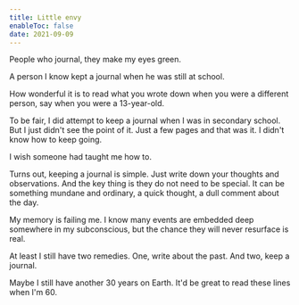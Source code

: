 ```yaml
---
title: Little envy
enableToc: false
date: 2021-09-09
---
```


People who journal, they make my eyes green.

A person I know kept a journal when he was still at school.

How wonderful it is to read what you wrote down when you were a different person, say when you were a 13-year-old.

To be fair, I did attempt to keep a journal when I was in secondary school. But I just didn't see the point of it. Just a few pages and that was it. I didn't know how to keep going.

I wish someone had taught me how to.

Turns out, keeping a journal is simple. Just write down your thoughts and observations. And the key thing is they do not need to be special. It can be something mundane and ordinary, a quick thought, a dull comment about the day.

My memory is failing me. I know many events are embedded deep somewhere in my subconscious, but the chance they will never resurface is real.

At least I still have two remedies. One, write about the past. And two, keep a journal.

Maybe I still have another 30 years on Earth. It'd be great to read these lines when I'm 60.
